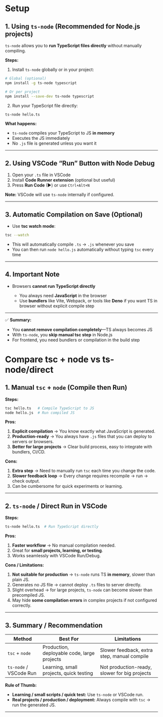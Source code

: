 # Setup

## 1. Using `ts-node` (Recommended for Node.js projects)

`ts-node` allows you to **run TypeScript files directly** without manually compiling.

**Steps:**

1. Install `ts-node` globally or in your project:

```bash
# Global (optional)
npm install -g ts-node typescript

# Or per project
npm install --save-dev ts-node typescript
```

2. Run your TypeScript file directly:

```bash
ts-node hello.ts
```

**What happens:**

* `ts-node` compiles your TypeScript to JS **in memory**
* Executes the JS immediately
* No `.js` file is generated unless you want it

---

## 2. Using VSCode “Run” Button with Node Debug

1. Open your `.ts` file in VSCode
2. Install **Code Runner extension** (optional but useful)
3. Press **Run Code** (▶) or use `Ctrl+Alt+N`

**Note:** VSCode will use `ts-node` internally if configured.

---

## 3. Automatic Compilation on Save (Optional)

* Use **tsc watch mode**:

```bash
tsc --watch
```

* This will automatically compile `.ts` → `.js` whenever you save
* You can then run `node hello.js` automatically without typing `tsc` every time

---

## 4. Important Note

* Browsers **cannot run TypeScript directly**

  * You always need **JavaScript** in the browser
  * Use **bundlers** like Vite, Webpack, or tools like **Deno** if you want TS in browser without explicit compile step

---

✅ **Summary:**

* You **cannot remove compilation completely**—TS always becomes JS
* With `ts-node`, you **skip manual tsc step** in Node.js
* For frontend, you need bundlers or compilation in the build step


# Compare tsc + node vs ts-node/direct

## 1. Manual `tsc` + `node` (Compile then Run)

**Steps:**

```bash
tsc hello.ts   # Compile TypeScript to JS
node hello.js  # Run compiled JS
```

**Pros:**

1. **Explicit compilation** → You know exactly what JavaScript is generated.
2. **Production-ready** → You always have `.js` files that you can deploy to servers or browsers.
3. **Better for large projects** → Clear build process, easy to integrate with bundlers, CI/CD.

**Cons:**

1. **Extra step** → Need to manually run `tsc` each time you change the code.
2. **Slower feedback loop** → Every change requires recompile → run → check output.
3. Can be cumbersome for quick experiments or learning.

---

## 2. `ts-node` / Direct Run in VSCode

**Steps:**

```bash
ts-node hello.ts  # Run TypeScript directly
```

**Pros:**

1. **Faster workflow** → No manual compilation needed.
2. Great for **small projects, learning, or testing**.
3. Works seamlessly with VSCode Run/Debug.

**Cons / Limitations:**

1. **Not suitable for production** → `ts-node` runs TS **in memory**, slower than plain JS.
2. Generates no JS file → cannot deploy `.ts` files to server directly.
3. Slight overhead → for large projects, `ts-node` can become slower than precompiled JS.
4. May hide **some compilation errors** in complex projects if not configured correctly.

---

## 3. Summary / Recommendation

| Method                 | Best For                                    | Limitations                                   |
| ---------------------- | ------------------------------------------- | --------------------------------------------- |
| `tsc` + `node`         | Production, deployable code, large projects | Slower feedback, extra step, manual compile   |
| `ts-node` / VSCode Run | Learning, small projects, quick testing     | Not production-ready, slower for big projects |

**Rule of Thumb:**

* **Learning / small scripts / quick test:** Use `ts-node` or VSCode run.
* **Real projects / production / deployment:** Always compile with `tsc` → run the generated JS.

---